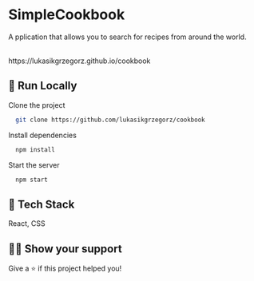 #  SimpleCookbook 
A
pplication that allows you to search for recipes from around the world.

<br>
https://lukasikgrzegorz.github.io/cookbook

## 🚀 Run Locally

Clone the project

```bash
  git clone https://github.com/lukasikgrzegorz/cookbook
```

Install dependencies

```bash
  npm install
```

Start the server

```bash
  npm start
```

## 📝 Tech Stack

React, CSS

## 👨‍🚀 Show your support
Give a ⭐️ if this project helped you!



